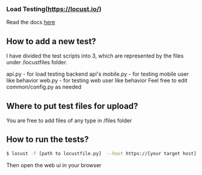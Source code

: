 ### Load Testing(https://locust.io/)
Read the docs [here](http://docs.locust.io/en/stable/)

## How to add a new test?
I have divided the test scripts into 3, which are represented by the files under /locustfiles folder.

api.py     - for load testing backend api's
mobile.py  - for testing mobile user like behavior
web.py     - for testing web user like behavior
Feel free to edit common/config.py as needed

## Where to put test files for upload?
You are free to add files of any type in /files folder

## How to run the tests?
```sh
$ locust -f [path to locustfile.py]  --host https://[your target host]
```
Then open the web ui in your browser
